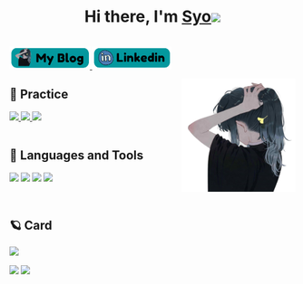 
<h1 align="center">Hi there, I'm <a href="https://github.com/syo2000">Syo</a><img
src="https://github.com/blackcater/blackcater/raw/main/images/Hi.gif" height="32" /></h1>
<br />

<a href="https://syo2000.github.io/">
  <img src="https://github.com/syo2000/syo2000/blob/main/myblog.png" height="40" />
</a>


<a href="https://www.linkedin.com/in/d%C6%B0%C6%A1ng-th%C3%B9y-6469aa212/">
  <img src="https://github.com/syo2000/syo2000/blob/main/linkedin.png" height="40" />
</a>

<a href="#"><img align="right" src="https://github.com/syo2000/syo2000/blob/main/logo.png" width="200 " height="200" /></a>






## 🌱 Practice

<a href="https://www.hackerrank.com/thuyduong_lethi1" >
  <img src="https://cdn3.iconfinder.com/data/icons/logos-and-brands-adobe/512/160_Hackerrank-512.png" height="40" />
</a>
<a href="https://leetcode.com/notes/" >
  <img src="https://cdn.iconscout.com/icon/free/png-256/leetcode-3521542-2944960.png" height="40" />
</a>
<a href="https://www.kaggle.com/tthsyo" >
  <img src="https://cdn3.iconfinder.com/data/icons/logos-and-brands-adobe/512/189_Kaggle-512.png" height="40" />
</a>

<br>
<br>



## 🍃 Languages and Tools

<p>

<img src="https://t4.ftcdn.net/jpg/02/98/27/91/240_F_298279136_WJ7q0Fm8RdHRg6syM7VjlF7mfsxBEMha.jpg" height="40" >
<img src="https://www.svgrepo.com/show/303251/mysql-logo.svg" height="40">
<img src="https://www.svgrepo.com/show/303229/microsoft-sql-server-logo.svg" height="40" >
<img src="https://www.svgrepo.com/show/303303/oracle-6-logo.svg" height="40" >
</p>

<br>



## 🪐 Card

<p align="center">
  
![](https://github-profile-summary-cards.vercel.app/api/cards/profile-details?username=syo2000&theme=default)
  
![](https://github-profile-summary-cards.vercel.app/api/cards/stats?username=syo2000&theme=default)
![](https://github-profile-summary-cards.vercel.app/api/cards/productive-time?username=syo2000&theme=default)
</p>
 













